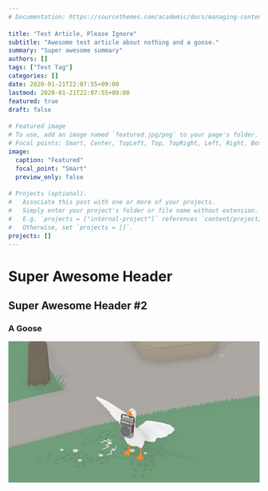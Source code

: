 ```yaml
---
# Documentation: https://sourcethemes.com/academic/docs/managing-content/

title: "Test Article, Please Ignore"
subtitle: "Awesome test article about nothing and a goose."
summary: "Super awesome summary"
authors: []
tags: ["Test Tag"]
categories: []
date: 2020-01-21T22:07:55+09:00
lastmod: 2020-01-21T22:07:55+09:00
featured: true
draft: false

# Featured image
# To use, add an image named `featured.jpg/png` to your page's folder.
# Focal points: Smart, Center, TopLeft, Top, TopRight, Left, Right, BottomLeft, Bottom, BottomRight.
image:
  caption: "Featured"
  focal_point: "Smart"
  preview_only: false

# Projects (optional).
#   Associate this post with one or more of your projects.
#   Simply enter your project's folder or file name without extension.
#   E.g. `projects = ["internal-project"]` references `content/project/deep-learning/index.md`.
#   Otherwise, set `projects = []`.
projects: []
---
```


# Super Awesome Header

## Super Awesome Header #2

### A Goose

![GOOSE](./goose.jpg)
